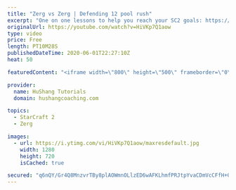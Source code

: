 ```yaml
---
title: "Zerg vs Zerg | Defending 12 pool rush"
excerpt: "One on one lessons to help you reach your SC2 goals: https://www.hushangcoaching.com ------------------------------------------------------------------------------------------------------- In this guide we take a look at how to defend one of the most infamous \"zerg rushes\" in sc2: the 12 pool. This rush"
originalUrl: https://youtube.com/watch?v=HiVKp7Q1aow
type: video
price: Free
length: PT10M28S
publishedDateTime: 2020-06-01T22:27:10Z
heat: 50

featuredContent: "<iframe width=\"800\" height=\"500\" frameborder=\"0\" src=\"https://www.youtube.com/embed/HiVKp7Q1aow\" allow=\"accelerometer; autoplay; encrypted-media; gyroscope; picture-in-picture\" allowfullscreen></iframe>"

provider:
  name: HuShang Tutorials
  domain: hushangcoaching.com

topics:
  - StarCraft 2
  - Zerg

images:
  - url: https://i.ytimg.com/vi/HiVKp7Q1aow/maxresdefault.jpg
    width: 1280
    height: 720
    isCached: true

secured: "q6nQY/Gr4Q8MnzvrTBy8plAOWmnOLlzED6wAFKLhmfPRJtpYvaCDmVcCFfH+QB4Pap4lQO9HTHGE1rvGfXhdsoOrLcgdEC3ImxXIIPXQ0KEye30VheKVDSfQtOrnxlzDT/nB3RExbT2eV1TzTeAfBZMa0QFNkDxvwi3Si+3Wz0YENSFh8vMGbqinIHC5txxQOj/YX/bHYxUZQNbnp4kpwhNv/qYVDT0vOLjO2GhvKD0Hp0/jj2Hzcn4FVcMzRJ8xs/ciZhCl4deaB0QAbl9pqdw6hwe3M/kaYuwv7rxSesMqsz8leR0R9PHJJINeBpq67cxUI31EsunG/xMG48bho9r2jq+9RFKvILOhizU6m+QOB9ViiXHYENSxO5y1qIM5CFfWnww7fXt+sM8u2I+C5ACRIxxioW0vuYjmoWj4kjc=;Pu8NE8zQxVx9rm/hXU1DHg=="
---
```


